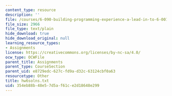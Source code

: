 ```yaml
---
content_type: resource
description: ''
file: /courses/6-090-building-programming-experience-a-lead-in-to-6-001-january-iap-2005/354eb88b48e57d5af61ce2d18648e299_hw6solns.txt
file_size: 2966
file_type: text/plain
hide_download: true
hide_download_original: null
learning_resource_types:
- Assignments
license: https://creativecommons.org/licenses/by-nc-sa/4.0/
ocw_type: OCWFile
parent_title: Assignments
parent_type: CourseSection
parent_uid: e8729edc-627c-fd9a-d32c-63124cbf0a63
resourcetype: Other
title: hw6solns.txt
uid: 354eb88b-48e5-7d5a-f61c-e2d18648e299
---
```

